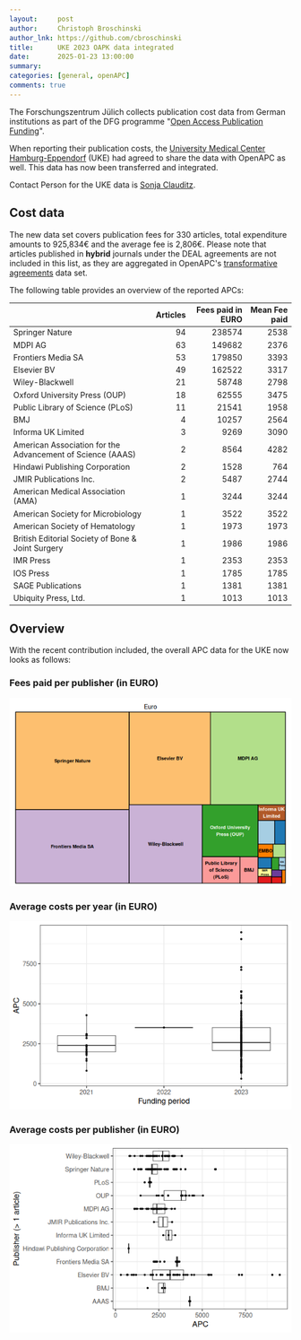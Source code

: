```yaml
---
layout:     post
author:     Christoph Broschinski
author_lnk: https://github.com/cbroschinski
title:      UKE 2023 OAPK data integrated
date:       2025-01-23 13:00:00
summary:    
categories: [general, openAPC]
comments: true
---
```





The Forschungszentrum Jülich collects publication cost data from German institutions as part of the DFG programme "[Open Access Publication Funding](https://www.fz-juelich.de/en/zb/open-science/open-access/monitoring-dfg-oa-publication-funding)".

When reporting their publication costs, the [University Medical Center Hamburg-Eppendorf](https://www.uke.de/) (UKE) had agreed to share the data with OpenAPC as well. This data has now been transferred and integrated.

Contact Person for the UKE data is [Sonja Clauditz](mailto:s.clauditz@uke.de).


## Cost data



The new data set covers publication fees for 330 articles, total expenditure amounts to 925,834€ and the average fee is 2,806€. Please note that articles published in **hybrid** journals under the DEAL agreements are not included in this list, as they are aggregated in OpenAPC's [transformative agreements](https://github.com/OpenAPC/openapc-de/tree/master/data/transformative_agreements) data set.

The following table provides an overview of the reported APCs: 




|                                                           | Articles| Fees paid in EURO| Mean Fee paid|
|:----------------------------------------------------------|--------:|-----------------:|-------------:|
|Springer Nature                                            |       94|            238574|          2538|
|MDPI AG                                                    |       63|            149682|          2376|
|Frontiers Media SA                                         |       53|            179850|          3393|
|Elsevier BV                                                |       49|            162522|          3317|
|Wiley-Blackwell                                            |       21|             58748|          2798|
|Oxford University Press (OUP)                              |       18|             62555|          3475|
|Public Library of Science (PLoS)                           |       11|             21541|          1958|
|BMJ                                                        |        4|             10257|          2564|
|Informa UK Limited                                         |        3|              9269|          3090|
|American Association for the Advancement of Science (AAAS) |        2|              8564|          4282|
|Hindawi Publishing Corporation                             |        2|              1528|           764|
|JMIR Publications Inc.                                     |        2|              5487|          2744|
|American Medical Association (AMA)                         |        1|              3244|          3244|
|American Society for Microbiology                          |        1|              3522|          3522|
|American Society of Hematology                             |        1|              1973|          1973|
|British Editorial Society of Bone & Joint Surgery          |        1|              1986|          1986|
|IMR Press                                                  |        1|              2353|          2353|
|IOS Press                                                  |        1|              1785|          1785|
|SAGE Publications                                          |        1|              1381|          1381|
|Ubiquity Press, Ltd.                                       |        1|              1013|          1013|



## Overview

With the recent contribution included, the overall APC data for the UKE now looks as follows:

### Fees paid per publisher (in EURO)

![plot of chunk tree_uke_2025_01_23_full](/figure/tree_uke_2025_01_23_full-1.png)

###  Average costs per year (in EURO)

![plot of chunk box_uke_2025_01_23_year_full](/figure/box_uke_2025_01_23_year_full-1.png)

###  Average costs per publisher (in EURO)

![plot of chunk box_uke_2025_01_23_publisher_full](/figure/box_uke_2025_01_23_publisher_full-1.png)
